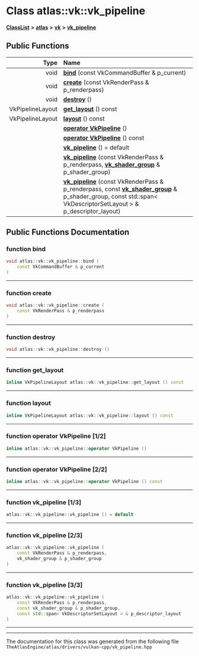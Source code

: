 

# Class atlas::vk::vk\_pipeline



[**ClassList**](annotated.md) **>** [**atlas**](namespaceatlas.md) **>** [**vk**](namespaceatlas_1_1vk.md) **>** [**vk\_pipeline**](classatlas_1_1vk_1_1vk__pipeline.md)










































## Public Functions

| Type | Name |
| ---: | :--- |
|  void | [**bind**](#function-bind) (const VkCommandBuffer & p\_current) <br> |
|  void | [**create**](#function-create) (const VkRenderPass & p\_renderpass) <br> |
|  void | [**destroy**](#function-destroy) () <br> |
|  VkPipelineLayout | [**get\_layout**](#function-get_layout) () const<br> |
|  VkPipelineLayout | [**layout**](#function-layout) () const<br> |
|   | [**operator VkPipeline**](#function-operator-vkpipeline-12) () <br> |
|   | [**operator VkPipeline**](#function-operator-vkpipeline-22) () const<br> |
|   | [**vk\_pipeline**](#function-vk_pipeline-13) () = default<br> |
|   | [**vk\_pipeline**](#function-vk_pipeline-23) (const VkRenderPass & p\_renderpass, [**vk\_shader\_group**](classatlas_1_1vk_1_1vk__shader__group.md) & p\_shader\_group) <br> |
|   | [**vk\_pipeline**](#function-vk_pipeline-33) (const VkRenderPass & p\_renderpass, const [**vk\_shader\_group**](classatlas_1_1vk_1_1vk__shader__group.md) & p\_shader\_group, const std::span&lt; VkDescriptorSetLayout &gt; & p\_descriptor\_layout) <br> |




























## Public Functions Documentation




### function bind 

```C++
void atlas::vk::vk_pipeline::bind (
    const VkCommandBuffer & p_current
) 
```




<hr>



### function create 

```C++
void atlas::vk::vk_pipeline::create (
    const VkRenderPass & p_renderpass
) 
```




<hr>



### function destroy 

```C++
void atlas::vk::vk_pipeline::destroy () 
```




<hr>



### function get\_layout 

```C++
inline VkPipelineLayout atlas::vk::vk_pipeline::get_layout () const
```




<hr>



### function layout 

```C++
inline VkPipelineLayout atlas::vk::vk_pipeline::layout () const
```




<hr>



### function operator VkPipeline [1/2]

```C++
inline atlas::vk::vk_pipeline::operator VkPipeline () 
```




<hr>



### function operator VkPipeline [2/2]

```C++
inline atlas::vk::vk_pipeline::operator VkPipeline () const
```




<hr>



### function vk\_pipeline [1/3]

```C++
atlas::vk::vk_pipeline::vk_pipeline () = default
```




<hr>



### function vk\_pipeline [2/3]

```C++
atlas::vk::vk_pipeline::vk_pipeline (
    const VkRenderPass & p_renderpass,
    vk_shader_group & p_shader_group
) 
```




<hr>



### function vk\_pipeline [3/3]

```C++
atlas::vk::vk_pipeline::vk_pipeline (
    const VkRenderPass & p_renderpass,
    const vk_shader_group & p_shader_group,
    const std::span< VkDescriptorSetLayout > & p_descriptor_layout
) 
```




<hr>

------------------------------
The documentation for this class was generated from the following file `TheAtlasEngine/atlas/drivers/vulkan-cpp/vk_pipeline.hpp`

